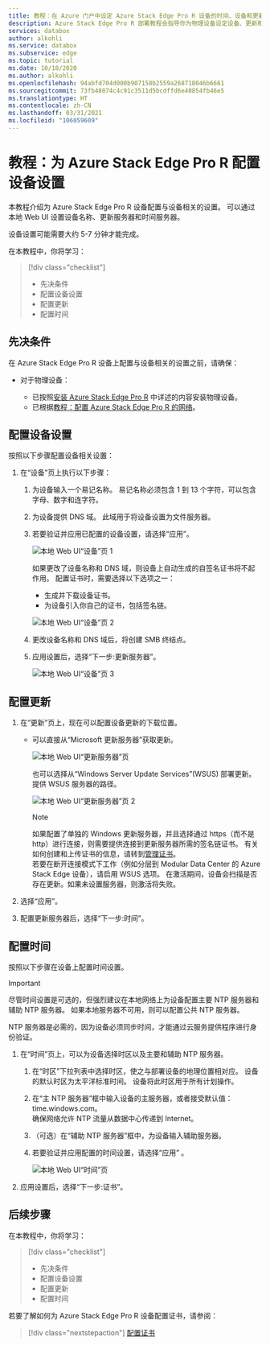 ```yaml
---
title: 教程：在 Azure 门户中设定 Azure Stack Edge Pro R 设备的时间、设备和更新设置
description: Azure Stack Edge Pro R 部署教程会指导你为物理设备设定设备、更新和时间设置。
services: databox
author: alkohli
ms.service: databox
ms.subservice: edge
ms.topic: tutorial
ms.date: 10/18/2020
ms.author: alkohli
ms.openlocfilehash: 94abfd704d000b907158b2559a268718046b6661
ms.sourcegitcommit: 73fb48074c4c91c3511d5bcdffd6e40854fb46e5
ms.translationtype: HT
ms.contentlocale: zh-CN
ms.lasthandoff: 03/31/2021
ms.locfileid: "106059609"
---
```

# <a name="tutorial-configure-the-device-settings-for-azure-stack-edge-pro-r"></a>教程：为 Azure Stack Edge Pro R 配置设备设置

本教程介绍为 Azure Stack Edge Pro R 设备配置与设备相关的设置。 可以通过本地 Web UI 设置设备名称、更新服务器和时间服务器。

设备设置可能需要大约 5-7 分钟才能完成。

在本教程中，你将学习：

> [!div class="checklist"]
>
> * 先决条件
> * 配置设备设置
> * 配置更新 
> * 配置时间

## <a name="prerequisites"></a>先决条件

在 Azure Stack Edge Pro R 设备上配置与设备相关的设置之前，请确保：

* 对于物理设备：

    - 已按照[安装 Azure Stack Edge Pro R](azure-stack-edge-pro-r-deploy-install.md) 中详述的内容安装物理设备。
    - 已根据[教程：配置 Azure Stack Edge Pro R 的网络](azure-stack-edge-pro-r-deploy-configure-network-compute-web-proxy.md)。


## <a name="configure-device-settings"></a>配置设备设置

按照以下步骤配置设备相关设置：

1. 在“设备”页上执行以下步骤：

    1. 为设备输入一个易记名称。 易记名称必须包含 1 到 13 个字符，可以包含字母、数字和连字符。

    2. 为设备提供 DNS 域。 此域用于将设备设置为文件服务器。

    3. 若要验证并应用已配置的设备设置，请选择“应用”。

        ![本地 Web UI“设备”页 1](./media/azure-stack-edge-pro-r-deploy-set-up-device-update-time/device-2.png)

        如果更改了设备名称和 DNS 域，则设备上自动生成的自签名证书将不起作用。 配置证书时，需要选择以下选项之一： 
        
        - 生成并下载设备证书。 
        - 为设备引入你自己的证书，包括签名链。
    

        ![本地 Web UI“设备”页 2](./media/azure-stack-edge-pro-r-deploy-set-up-device-update-time/device-3.png)

    4. 更改设备名称和 DNS 域后，将创建 SMB 终结点。  

    5. 应用设置后，选择“下一步:更新服务器”。

        ![本地 Web UI“设备”页 3](./media/azure-stack-edge-pro-r-deploy-set-up-device-update-time/device-4.png)

## <a name="configure-update"></a>配置更新

1. 在“更新”页上，现在可以配置设备更新的下载位置。  

    - 可以直接从“Microsoft 更新服务器”获取更新。

        ![本地 Web UI“更新服务器”页](./media/azure-stack-edge-pro-r-deploy-set-up-device-update-time/update-2.png)

        也可以选择从“Windows Server Update Services”(WSUS) 部署更新。 提供 WSUS 服务器的路径。
        
        ![本地 Web UI“更新服务器”页 2](./media/azure-stack-edge-pro-r-deploy-set-up-device-update-time/update-3.png)

        > [!NOTE] 
        > 如果配置了单独的 Windows 更新服务器，并且选择通过 https（而不是 http）进行连接，则需要提供连接到更新服务器所需的签名链证书。 有关如何创建和上传证书的信息，请转到[管理证书](azure-stack-edge-gpu-manage-certificates.md)。         
        > 若要在断开连接模式下工作（例如分层到 Modular Data Center 的 Azure Stack Edge 设备），请启用 WSUS 选项。 在激活期间，设备会扫描是否存在更新。如果未设置服务器，则激活将失败。 


2. 选择“应用”。 
3. 配置更新服务器后，选择“下一步:时间”。
    

## <a name="configure-time"></a>配置时间

按照以下步骤在设备上配置时间设置。 

> [!IMPORTANT]
> 尽管时间设置是可选的，但强烈建议在本地网络上为设备配置主要 NTP 服务器和辅助 NTP 服务器。 如果本地服务器不可用，则可以配置公共 NTP 服务器。

NTP 服务器是必需的，因为设备必须同步时间，才能通过云服务提供程序进行身份验证。

1. 在“时间”页上，可以为设备选择时区以及主要和辅助 NTP 服务器。  
    
    1. 在“时区”下拉列表中选择时区，使之与部署设备的地理位置相对应。
        设备的默认时区为太平洋标准时间。 设备将此时区用于所有计划操作。

    2. 在“主 NTP 服务器”框中输入设备的主服务器，或者接受默认值：time.windows.com。  
        确保网络允许 NTP 流量从数据中心传递到 Internet。

    3. （可选）在“辅助 NTP 服务器”框中，为设备输入辅助服务器。

    4. 若要验证并应用配置的时间设置，请选择“应用”  。

        ![本地 Web UI“时间”页](./media/azure-stack-edge-pro-r-deploy-set-up-device-update-time/time-2.png)

2. 应用设置后，选择“下一步:证书”。


## <a name="next-steps"></a>后续步骤

在本教程中，你将学习：

> [!div class="checklist"]
>
> * 先决条件
> * 配置设备设置
> * 配置更新 
> * 配置时间

若要了解如何为 Azure Stack Edge Pro R 设备配置证书，请参阅：

> [!div class="nextstepaction"]
> [配置证书](./azure-stack-edge-pro-r-deploy-configure-certificates-vpn-encryption.md)
